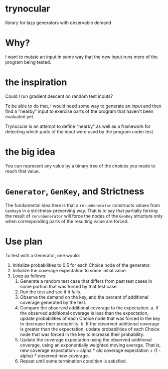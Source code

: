# trynocular
library for lazy generators with observable demand

# Why?

I want to mutate an input in some way that the new input runs more of the program being tested.

# the inspiration

Could I run gradient descent on random test inputs?

To be able to do that, I would need some way to generate an input and then find a "nearby" input to exercise parts of the program that haven't been evaluated yet.

Trynocular is an attempt to define "nearby" as well as a framework for detecting which parts of the input were used by the program under test.

# the big idea
You can represent any value by a binary tree of the choices you made to reach that value.

# `Generator`, `GenKey`, and Strictness

The fundamental idea here is that a `rerunGenerator` constructs values from
`GenKey`s in a strictness-preserving way.  That is to say that partially
forcing the result of `rerunGenerator` will force the nodes of the `GenKey`
structure only when corresponding parts of the resulting value are forced.

# Use plan

To test with a Generator, one would:

1. Initialize probabilities to 0.5 for each Choice node of the generator.
2. Initialize the coverage expectation to some initial value.
3. Loop as follows:
	1. Generate a random test case that differs from past test cases in some
	   portion that was forced by that test case.
	2. Run the test and see if it fails.
	3. Observe the demand on the key, and the percent of additional coverage
	   generated by the test.
	4. Compare the observed additional coverage to the expectation.
		a. If the observed additional coverage is less than the expectation,
		   update probabilities of each Choice node that was forced in the key
		   to decrease their probability.
		b. If the observed additional coverage is greater than the expectation,
		   update probabilities of each Choice node that was forced in the key
		   to increase their probability.
	5. Update the coverage expectation using the observed additional coverage,
	   using an exponentially weighted moving average.  That is, new coverage
	   expectation = alpha * old coverage expectation + (1 - alpha) * observed
	   new coverage.
	6. Repeat until some termination condition is satisfied.
